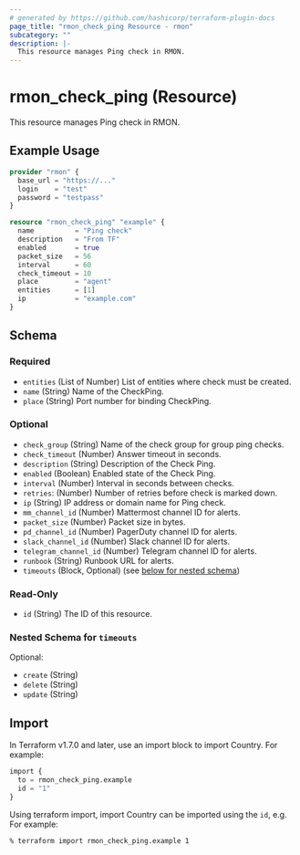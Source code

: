 ```yaml
---
# generated by https://github.com/hashicorp/terraform-plugin-docs
page_title: "rmon_check_ping Resource - rmon"
subcategory: ""
description: |-
  This resource manages Ping check in RMON.
---
```


# rmon_check_ping (Resource)

This resource manages Ping check in RMON.

## Example Usage

```terraform
provider "rmon" {
  base_url = "https://..."
  login    = "test"
  password = "testpass"
}

resource "rmon_check_ping" "example" {
  name          = "Ping check"
  description   = "From TF"
  enabled       = true
  packet_size   = 56
  interval      = 60
  check_timeout = 10
  place         = "agent"
  entities      = [1]
  ip            = "example.com"
}
```


<!-- schema generated by tfplugindocs -->
## Schema

### Required

- `entities` (List of Number) List of entities where check must be created.
- `name` (String) Name of the CheckPing.
- `place` (String) Port number for binding CheckPing.

### Optional

- `check_group` (String) Name of the check group for group ping checks.
- `check_timeout` (Number) Answer timeout in seconds.
- `description` (String) Description of the Check Ping.
- `enabled` (Boolean) Enabled state of the Check Ping.
- `interval` (Number) Interval in seconds between checks.
- `retries`: (Number) Number of retries before check is marked down.
- `ip` (String) IP address or domain name for Ping check.
- `mm_channel_id` (Number) Mattermost channel ID for alerts.
- `packet_size` (Number) Packet size in bytes.
- `pd_channel_id` (Number) PagerDuty channel ID for alerts.
- `slack_channel_id` (Number) Slack channel ID for alerts.
- `telegram_channel_id` (Number) Telegram channel ID for alerts.
- `runbook` (String) Runbook URL for alerts.
- `timeouts` (Block, Optional) (see [below for nested schema](#nestedblock--timeouts))

### Read-Only

- `id` (String) The ID of this resource.

<a id="nestedblock--timeouts"></a>
### Nested Schema for `timeouts`

Optional:

- `create` (String)
- `delete` (String)
- `update` (String)

## Import

In Terraform v1.7.0 and later, use an import block to import Country. For example:

```terraform
import {
  to = rmon_check_ping.example
  id = "1"
}
```

Using terraform import, import Country can be imported using the `id`, e.g. For example:

```shell
% terraform import rmon_check_ping.example 1
```
